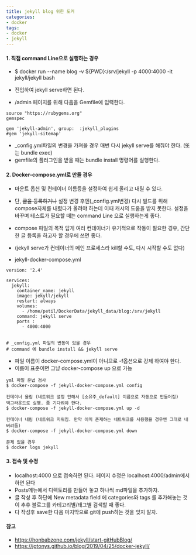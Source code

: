 ```yaml
---
title: jekyll blog 위한 도커
categories:
- docker
tags:
- docker
- jekyll
---
```


#### 1. 직접 command Line으로 실행하는 경우
- $ docker run --name blog -v ${PWD}:/srv/jekyll -p 4000:4000 -it jekyll/jekyll bash

- 진입하여 jekyll serve하면 된다.
- /admin 페이지를 위해 다음을 Gemfile에 입력한다.

```
source "https://rubygems.org"
gemspec

gem 'jekyll-admin', group:  :jekyll_plugins
#gem 'jekyll-sitemap'

```

- _config.yml파일의 변경을 가져올 경우 매번 다시 jekyll serve를 해줘야 한다. (또는 bundle exec)
-  gemfile의 플러그인을 받을 때는 bundle install 명령어를 실행한다. 

#### 2. Docker-compose.yml로 만들 경우

- 마운트 옵션 및 컨테이너 이름등을 설정하여 쉽게 올리고 내릴 수 있다.
- 단, ~~글을 등록하거나~~ 설정 변경 후엔(_config.yml변경)  다시 빌드를 위해 compose자체를 내렸다가 올려야 하는데
  이때 캐시의 도움을 받지 못한다. 설정을 바꾸며 테스트가 필요할 때는 command Line 으로 실행하는게 좋다.
- compose 파일의 목적 답게 여러 컨테이너가 유기적으로 작동이 필요한 경우, 간단한 글 등록을 하고자 할 경우에 쓰면 좋다.
- (jekyll serve가 컨테이너의 메인 프로세스라 kill할 수도, 다시 시작할 수도 없다)

- jekyll-docker-compose.yml

```
version: '2.4'

services:
  jekyll:
    container_name: jekyll
    image: jekyll/jekyll
    restart: always
    volumes:
      - /home/petil/DockerData/jekyll_data/blog:/srv/jekyll
    command: jekyll serve
    ports : 
      - 4000:4000


# _config.yml 파일의 변동이 있을 경우
# command 에 bundle install && jekyll serve
```

- 파일 이름이 docker-compose.yml이 아니므로 -f옵션으로 강제 하여야 한다.
- 이름이 표준이면 그냥 docker-compose up 으로 가능

```
yml 파일 문법 검사
$ docker-compose -f jekyll-docker-compose.yml config 

컨테이너 올림 (네트워크 설정 안해서 [소유주_default] 이름으로 자동으로 만들어짐)
백그라운드로 실행. 좀 기다려야 한다.
$ docker-compose -f jekyll-docker-compose.yml up -d

컨테이너 내림 (네트워크 지워짐. 만약 이미 존재하는 네트워크를 사용했을 경우엔 그대로 내버려둠)
$ docker-compose -f jekyll-docker-compose.yml down 

문제 있을 경우
$ docker logs jekyll
```

#### 3. 접속 및 수정
- localhost:4000 으로 접속하면 된다. 페이지 수정은 localhost:4000/admin에서 하면 된다
- Posts메뉴에서 디렉토리를 만들어 놓고 하나씩 md파일을 추가하자.
- 글 작성 후 하단에 New metadata field 에 categories와 tags 를 추가해놓는 것이 추후 블로그를 카테고리별/태그별 검색할 때 좋다.
- 다 작성후 save한 다음 마지막으로 git에 push하는 것을 잊지 말자.

#### 참고  
- <https://honbabzone.com/jekyll/start-gitHubBlog/>
- <https://jgtonys.github.io/blog/2019/04/25/docker-jekyll/>
